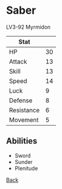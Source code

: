 # Saber

LV3-92 Myrmidon

| Stat       | <!-- --> |
| ---------- | -------- |
| HP         | 30       |
| Attack     | 13       |
| Skill      | 13       |
| Speed      | 14       |
| Luck       | 9        |
| Defense    | 8        |
| Resistance | 6        |
| Movement   | 5        |

## Abilities

- Sword
- Sunder
- Plenitude

[Back](../README.md)
